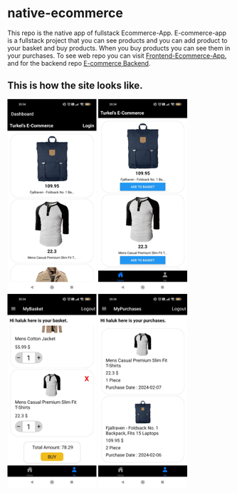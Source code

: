 # native-ecommerce

This repo is the native app of fullstack Ecommerce-App. E-commerce-app is a fullstack project that you can see products and you can add product to your basket and buy products. When you buy products you can see them in your purchases.
To see web repo you can visit [Frontend-Ecommerce-App.](https://github.com/Hasan-Turkel/ecommerce-next-frontend) and for the backend repo   [E-commerce Backend](https://github.com/Hasan-Turkel/e-commerce-backend).

## This is how the site looks like.

<img
        src="./home.jpg"
        alt="home.jpg"
        width ="200px"
      />
<img
        src="./dashboard.jpg"
        alt="dashboard.jpg"
        width ="200px"
      />
<img
        src="./mybasket.jpg"
        alt="update.jpg"
        width ="200px"
      />
<img
        src="./mypurchases.jpg"
        alt="delete.jpg"
        width ="200px"
      />

